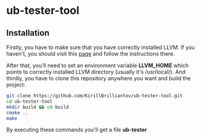 # ub-tester-tool
## Installation
Firstly, you have to make sure that you have correctly installed LLVM. If you haven't, you should visit this [page](https://clang.llvm.org/docs/LibASTMatchersTutorial.html) and follow the instructions there.

After that, you'll need to set an environment variable **LLVM_HOME** which points to correctly installed LLVM directory (usually it's /usr/local/).
And thirdly, you have to clone this repository anywhere you want and build the project:
```bash
git clone https://github.com/KirillBrilliantov/ub-tester-tool.git
cd ub-tester-tool
mkdir build && cd build
cmake ..
make
```
By executing these commands you'll get a file **ub-tester**
